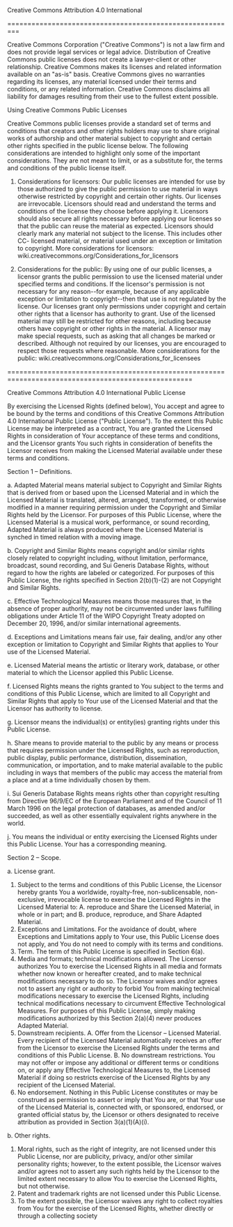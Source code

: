 Creative Commons Attribution 4.0 International

=========================================================

Creative Commons Corporation ("Creative Commons") is not a law firm and does not provide
legal services or legal advice. Distribution of Creative Commons public licenses does
not create a lawyer-client or other relationship. Creative Commons makes its licenses
and related information available on an "as-is" basis. Creative Commons gives no
warranties regarding its licenses, any material licensed under their terms and
conditions, or any related information. Creative Commons disclaims all liability for
damages resulting from their use to the fullest extent possible.

Using Creative Commons Public Licenses

Creative Commons public licenses provide a standard set of terms and conditions that
creators and other rights holders may use to share original works of authorship and
other material subject to copyright and certain other rights specified in the public
license below. The following considerations are intended to highlight only some of the
important considerations. They are not meant to limit, or as a substitute for, the
terms and conditions of the public license itself.

1. Considerations for licensors: Our public licenses are intended for use by those
   authorized to give the public permission to use material in ways otherwise
   restricted by copyright and certain other rights. Our licenses are irrevocable.
   Licensors should read and understand the terms and conditions of the license they
   choose before applying it. Licensors should also secure all rights necessary before
   applying our licenses so that the public can reuse the material as expected. Licensors
   should clearly mark any material not subject to the license. This includes other CC-
   licensed material, or material used under an exception or limitation to copyright.
   More considerations for licensors:
   wiki.creativecommons.org/Considerations_for_licensors

2. Considerations for the public: By using one of our public licenses, a licensor grants
   the public permission to use the licensed material under specified terms and
   conditions. If the licensor's permission is not necessary for any reason--for example,
   because of any applicable exception or limitation to copyright--then that use is not
   regulated by the license. Our licenses grant only permissions under copyright and
   certain other rights that a licensor has authority to grant. Use of the licensed
   material may still be restricted for other reasons, including because others have
   copyright or other rights in the material. A licensor may make special requests,
   such as asking that all changes be marked or described. Although not required by our
   licenses, you are encouraged to respect those requests where reasonable. More
   considerations for the public:
   wiki.creativecommons.org/Considerations_for_licensees

====================================================================================================

Creative Commons Attribution 4.0 International Public License

By exercising the Licensed Rights (defined below), You accept and agree to be bound by
the terms and conditions of this Creative Commons Attribution 4.0 International Public
License ("Public License"). To the extent this Public License may be interpreted as a
contract, You are granted the Licensed Rights in consideration of Your acceptance of
these terms and conditions, and the Licensor grants You such rights in consideration of
benefits the Licensor receives from making the Licensed Material available under these
terms and conditions.

Section 1 – Definitions.

a. Adapted Material means material subject to Copyright and Similar Rights that is
   derived from or based upon the Licensed Material and in which the Licensed Material
   is translated, altered, arranged, transformed, or otherwise modified in a manner
   requiring permission under the Copyright and Similar Rights held by the Licensor.
   For purposes of this Public License, where the Licensed Material is a musical work,
   performance, or sound recording, Adapted Material is always produced where the
   Licensed Material is synched in timed relation with a moving image.

b. Copyright and Similar Rights means copyright and/or similar rights closely related
   to copyright including, without limitation, performance, broadcast, sound recording,
   and Sui Generis Database Rights, without regard to how the rights are labeled or
   categorized. For purposes of this Public License, the rights specified in Section
   2(b)(1)-(2) are not Copyright and Similar Rights.

c. Effective Technological Measures means those measures that, in the absence of proper
   authority, may not be circumvented under laws fulfilling obligations under Article
   11 of the WIPO Copyright Treaty adopted on December 20, 1996, and/or similar
   international agreements.

d. Exceptions and Limitations means fair use, fair dealing, and/or any other exception
   or limitation to Copyright and Similar Rights that applies to Your use of the
   Licensed Material.

e. Licensed Material means the artistic or literary work, database, or other material to
   which the Licensor applied this Public License.

f. Licensed Rights means the rights granted to You subject to the terms and conditions of
   this Public License, which are limited to all Copyright and Similar Rights that apply
   to Your use of the Licensed Material and that the Licensor has authority to license.

g. Licensor means the individual(s) or entity(ies) granting rights under this Public
   License.

h. Share means to provide material to the public by any means or process that requires
   permission under the Licensed Rights, such as reproduction, public display, public
   performance, distribution, dissemination, communication, or importation, and to make
   material available to the public including in ways that members of the public may
   access the material from a place and at a time individually chosen by them.

i. Sui Generis Database Rights means rights other than copyright resulting from Directive
   96/9/EC of the European Parliament and of the Council of 11 March 1996 on the legal
   protection of databases, as amended and/or succeeded, as well as other essentially
   equivalent rights anywhere in the world.

j. You means the individual or entity exercising the Licensed Rights under this Public
   License. Your has a corresponding meaning.

Section 2 – Scope.

a. License grant.
   1. Subject to the terms and conditions of this Public License, the Licensor hereby
      grants You a worldwide, royalty-free, non-sublicensable, non-exclusive, irrevocable
      license to exercise the Licensed Rights in the Licensed Material to:
      A. reproduce and Share the Licensed Material, in whole or in part; and
      B. produce, reproduce, and Share Adapted Material.
   2. Exceptions and Limitations. For the avoidance of doubt, where Exceptions and
      Limitations apply to Your use, this Public License does not apply, and You do not
      need to comply with its terms and conditions.
   3. Term. The term of this Public License is specified in Section 6(a).
   4. Media and formats; technical modifications allowed. The Licensor authorizes You to
      exercise the Licensed Rights in all media and formats whether now known or hereafter
      created, and to make technical modifications necessary to do so. The Licensor waives
      and/or agrees not to assert any right or authority to forbid You from making
      technical modifications necessary to exercise the Licensed Rights, including
      technical modifications necessary to circumvent Effective Technological Measures.
      For purposes of this Public License, simply making modifications authorized by this
      Section 2(a)(4) never produces Adapted Material.
   5. Downstream recipients.
      A. Offer from the Licensor – Licensed Material. Every recipient of the Licensed
         Material automatically receives an offer from the Licensor to exercise the
         Licensed Rights under the terms and conditions of this Public License.
      B. No downstream restrictions. You may not offer or impose any additional or
         different terms or conditions on, or apply any Effective Technological Measures
         to, the Licensed Material if doing so restricts exercise of the Licensed Rights
         by any recipient of the Licensed Material.
   6. No endorsement. Nothing in this Public License constitutes or may be construed as
      permission to assert or imply that You are, or that Your use of the Licensed
      Material is, connected with, or sponsored, endorsed, or granted official status by,
      the Licensor or others designated to receive attribution as provided in Section 3(a)(1)(A)(i).

b. Other rights.
   1. Moral rights, such as the right of integrity, are not licensed under this Public
      License, nor are publicity, privacy, and/or other similar personality rights;
      however, to the extent possible, the Licensor waives and/or agrees not to assert any
      such rights held by the Licensor to the limited extent necessary to allow You to
      exercise the Licensed Rights, but not otherwise.
   2. Patent and trademark rights are not licensed under this Public License.
   3. To the extent possible, the Licensor waives any right to collect royalties from You
      for the exercise of the Licensed Rights, whether directly or through a collecting
      society
